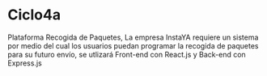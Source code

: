 # Ciclo4a
Plataforma Recogida de Paquetes, La empresa InstaYA requiere un sistema por medio del cual los usuarios puedan programar la recogida de paquetes para su futuro envío, se utlizará Front-end con React.js y Back-end con Express.js
